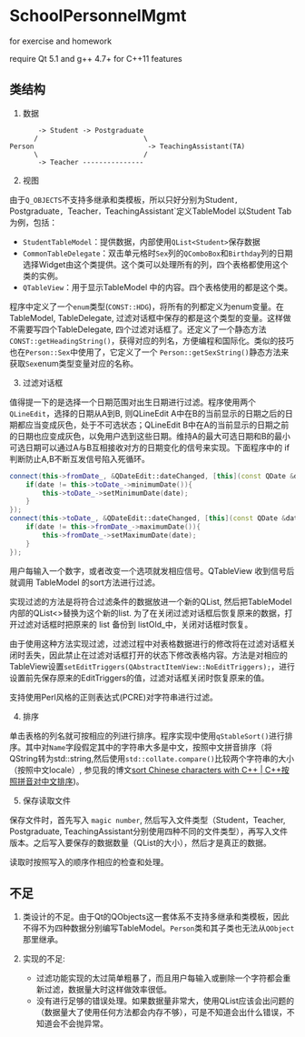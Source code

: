 SchoolPersonnelMgmt
===================

for exercise and homework

require Qt 5.1 and g++ 4.7+ for C++11 features

## 类结构

1. 数据
~~~text
	   -> Student -> Postgraduate
	  /							 \
Person							  -> TeachingAssistant(TA)
 	  \							 /
	   -> Teacher ---------------
~~~

2. 视图

由于`Q_OBJECTS`不支持多继承和类模板，所以只好分别为Student`, `Postgraduate`, `Teacher`，`TeachingAssistant`定义TableModel
以Student Tab为例，包括：

 - `StudentTableModel`：提供数据，内部使用`QList<Student>`保存数据
 - `CommonTableDelegate`：双击单元格时`Sex`列的`QComboBox`和`Birthday`列的日期选择Widget由这个类提供。这个类可以处理所有的列，四个表格都使用这个类的实例。
 - `QTableView`：用于显示TableModel 中的内容。四个表格使用的都是这个类。

 程序中定义了一个`enum`类型(`CONST::HDG`)，将所有的列都定义为enum变量。在TableModel, TableDelegate, 过滤对话框中保存的都是这个类型的变量。这样做不需要写四个TableDelegate, 四个过滤对话框了。还定义了一个静态方法 `CONST::getHeadingString()`，获得对应的列名，方便编程和国际化。类似的技巧也在`Person::Sex`中使用了，它定义了一个 `Person::getSexString()`静态方法来获取`Sex`enum类型变量对应的名称。

 3. 过滤对话框

值得提一下的是选择一个日期范围对出生日期进行过滤。程序使用两个`QLineEdit`，选择的日期从A到B, 则QLineEdit A中在B的当前显示的日期之后的日期都应当变成灰色，处于不可选状态；QLineEdit B中在A的当前显示的日期之前的日期也应变成灰色，以免用户选到这些日期。维持A的最大可选日期和B的最小可选日期可以通过A与B互相接收对方的日期变化的信号来实现。下面程序中的 if 判断防止A,B不断互发信号陷入死循环。

~~~cpp
connect(this->fromDate_, &QDateEdit::dateChanged, [this](const QDate &date){
	if(date != this->toDate_->minimumDate()){
		this->toDate_->setMinimumDate(date);
	}
});
connect(this->toDate_, &QDateEdit::dateChanged, [this](const QDate &date){
	if(date != this->fromDate_->maximumDate()){
		this->fromDate_->setMaximumDate(date);
	}
});
~~~

用户每输入一个数字，或者改变一个选项就发相应信号。QTableView 收到信号后就调用 TableModel 的sort方法进行过滤。

实现过滤的方法是将符合过滤条件的数据放进一个新的QList, 然后把TableModel内部的QList<>替换为这个新的list. 为了在关闭过滤对话框后恢复原来的数据，打开过滤对话框时把原来的 list 备份到 listOld_中，关闭对话框时恢复。

由于使用这种方法实现过滤，过滤过程中对表格数据进行的修改将在过滤对话框关闭时丢失，因此禁止在过滤对话框打开的状态下修改表格内容。方法是对相应的TableView设置`setEditTriggers(QAbstractItemView::NoEditTriggers);`，进行设置前先保存原来的EditTriggers的值，过滤对话框关闭时恢复原来的值。

支持使用Perl风格的正则表达式(PCRE)对字符串进行过滤。

4. 排序

单击表格的列名就可按相应的列进行排序。程序实现中使用`qStableSort()`进行排序。其中对`Name`字段假定其中的字符串大多是中文，按照中文拼音排序（将QString转为std::string,然后使用`std::collate.compare()`比较两个字符串的大小（按照中文locale）, 参见我的博文[sort Chinese characters with C++ | C++按照拼音对中文排序](http://ssendeavour.github.io/2013/10/25/sort-Chinese-characters-in-cpp))。

5. 保存读取文件

保存文件时，首先写入 `magic number`, 然后写入文件类型（Student，Teacher, Postgraduate, TeachingAssistant分别使用四种不同的文件类型），再写入文件版本。之后写入要保存的数据数量（QList的大小），然后才是真正的数据。

读取时按照写入的顺序作相应的检查和处理。

## 不足

1. 类设计的不足。由于Qt的QObjects这一套体系不支持多继承和类模板，因此不得不为四种数据分别编写TableModel。`Person`类和其子类也无法从`QObject`那里继承。

2. 实现的不足:
	- 过滤功能实现的太过简单粗暴了，而且用户每输入或删除一个字符都会重新过滤，数据量大时这样做效率很低。
	- 没有进行足够的错误处理。如果数据量非常大，使用QList应该会出问题的（数据量大了使用任何方法都会内存不够），可是不知道会出什么错误，不知道会不会抛异常。

